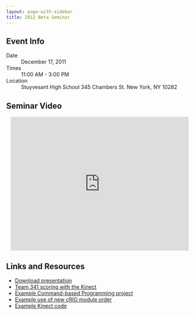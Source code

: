 ```yaml
---
layout: page-with-sidebar
title: 2012 Beta Seminar
---
```

## Event Info
<dl markdown="1" class="dl-horizontal">
<dt>Date</dt> <dd>December 17, 2011</dd>
<dt>Times</dt> <dd>11:00 AM - 3:00 PM</dd>
<dt>Location</dt>
<dd>
Stuyvesant High School  
345 Chambers St.  
New York, NY 10282
</dd>
</dl>

## Seminar Video
<div style="text-align: center">
    <iframe width="480" height="360" src="http://www.youtube.com/embed/DmNS5_cAR0Q" frameborder="0"> </iframe>
</div>

## Links and Resources
- [Download presentation](/downloads/docs/Beta%20Seminar%20Presentation.pptx)
- [Team 341 scoring with the Kinect](http://www.youtube.com/watch?v=8qSt1ZUmtjI)
- [Example Command-based Programming project](https://github.com/Team694/Beta2012/tree/master/DESdroidCommand2/src/edu/stuy)
- [Example use of new cRIO module order](https://github.com/Team694/Beta2012/blob/donovan-simple/2012DonovanBeta/src/edu/wpi/first/wpilibj/templates/RobotTemplate.java)
- [Example Kinect code](https://github.com/Team694/Beta2012/blob/donovan-simple/MichaelKinect/src/edu/wpi/first/wpilibj/templates/MichaelKinect.java)
